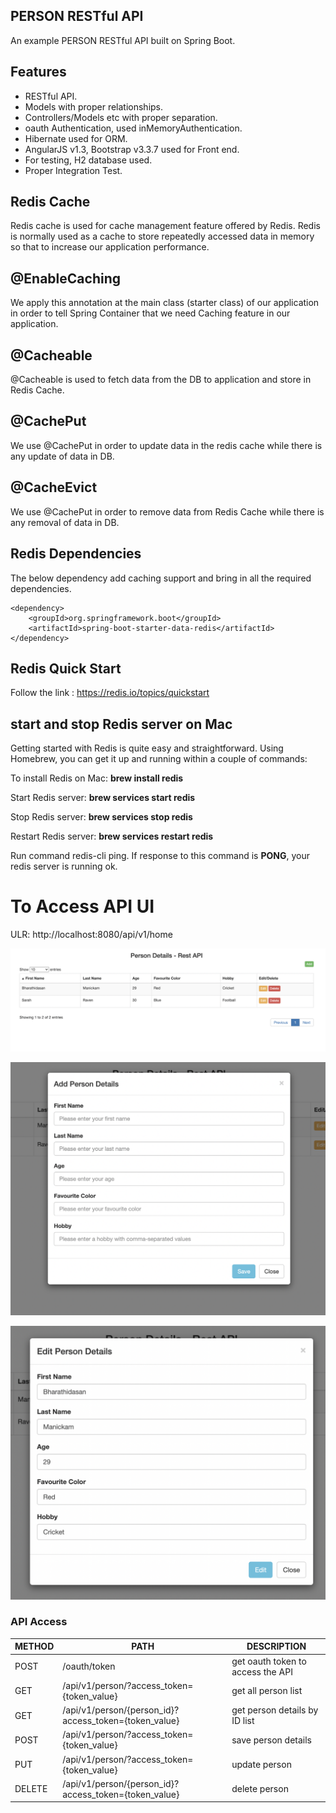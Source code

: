 ## PERSON RESTful API

An example PERSON RESTful API built on Spring Boot.

## Features

- RESTful API.
- Models with proper relationships.
- Controllers/Models etc with proper separation.
- oauth Authentication, used inMemoryAuthentication.
- Hibernate used for ORM.
- AngularJS v1.3, Bootstrap v3.3.7 used for Front end.
- For testing, H2 database used.
- Proper Integration Test.

## Redis Cache

Redis cache is used for cache management feature offered by Redis. Redis is normally used as a cache to store repeatedly accessed data in memory so that to increase our application performance. 

##  @EnableCaching 
We apply this annotation at the main class (starter class) of our application in order to tell Spring Container that we need Caching feature in our application.

## @Cacheable 
@Cacheable is used to fetch data from the DB to application and store in Redis Cache.

##  @CachePut 
We use @CachePut in order to update data in the redis cache while there is any update of data in DB.

##  @CacheEvict 
We use @CachePut in order to remove data from Redis Cache while there is any removal of data in DB.

## Redis Dependencies

The below dependency add caching support and bring in all the required dependencies.

 	<dependency>
		<groupId>org.springframework.boot</groupId>
		<artifactId>spring-boot-starter-data-redis</artifactId>
	</dependency>

## Redis Quick Start

Follow the link : https://redis.io/topics/quickstart

## start and stop Redis server on Mac

Getting started with Redis is quite easy and straightforward. Using Homebrew, you can get it up and running within a couple of commands:

To install Redis on Mac: 
    <strong>brew install redis</strong>

Start Redis server: 
    <strong>brew services start redis</strong>

Stop Redis server: 
    <strong>brew services stop redis</strong>

Restart Redis server: 
    <strong>brew services restart redis</strong>

Run command redis-cli ping. If response to this command is <strong>PONG</strong>, your redis server is running ok.

# To Access API UI

ULR: http://localhost:8080/api/v1/home

![Home Page](https://github.com/Bharathidasan-tech/RESTfulAPI-springboot-person-api/blob/main/documents/screens/screen_1.png)

![Add Person Details](https://github.com/Bharathidasan-tech/RESTfulAPI-springboot-person-api/blob/main/documents/screens/screen_2.png)

![Update Person Details](https://github.com/Bharathidasan-tech/RESTfulAPI-springboot-person-api/blob/main/documents/screens/screen_3.png)

### API Access

METHOD | PATH                                                  | DESCRIPTION 
-------|-------------------------------------------------------|------------
POST   | /oauth/token                                          | get oauth token to access the API
GET    | /api/v1/person/?access_token={token_value}            | get all person list
GET    | /api/v1/person/{person_id}?access_token={token_value} | get person details by ID list
POST   | /api/v1/person/?access_token={token_value}            | save person details 
PUT    | /api/v1/person/?access_token={token_value}            | update person
DELETE | /api/v1/person/{person_id}?access_token={token_value} | delete person
